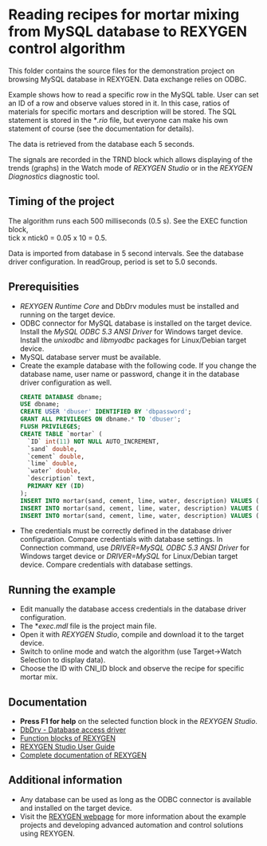 Reading recipes for mortar mixing from MySQL database to REXYGEN control algorithm 
==============================================================================
 
This folder contains the source files for the demonstration project on 
browsing MySQL database in REXYGEN. Data exchange 
relies on ODBC. 

Example shows how to read a specific row in the MySQL table. User can set an ID
of a row and observe values stored in it. In this case, ratios of materials for
specific mortars and description will be stored. The SQL statement is stored in 
the **.rio* file, but everyone can make his own statement of course (see the 
documentation for details).  

The data is retrieved from the database each 5 seconds.

The signals are recorded in the TRND block which allows displaying of the trends 
(graphs) in the Watch mode of *REXYGEN Studio* or in the *REXYGEN Diagnostics* diagnostic tool. 

## Timing of the project ##

The algorithm runs each 500 milliseconds (0.5 s). See the EXEC function block,  
tick x ntick0 = 0.05 x 10 = 0.5. 

Data is imported from database in 5 second intervals. See the database driver 
configuration. In readGroup, period is set to 5.0 seconds. 

## Prerequisities ##

- *REXYGEN Runtime Core* and DbDrv modules must be installed and running on the target device.
- ODBC connector for MySQL database is installed on the target device. Install 
the *MySQL ODBC 5.3 ANSI Driver* for Windows target device. Install the 
*unixodbc* and *libmyodbc* packages for Linux/Debian target device.  
- MySQL database server must be available.
- Create the example database with the following code. If you change the database
name, user name or password, change it in the database driver configuration as 
well.
  ```sql
  CREATE DATABASE dbname;
  USE dbname;
  CREATE USER 'dbuser' IDENTIFIED BY 'dbpassword';
  GRANT ALL PRIVILEGES ON dbname.* TO 'dbuser';
  FLUSH PRIVILEGES;
  CREATE TABLE `mortar` (
    `ID` int(11) NOT NULL AUTO_INCREMENT,
    `sand` double,
    `cement` double,
    `lime` double,
    `water` double,
    `description` text,
    PRIMARY KEY (ID)
  );
  INSERT INTO mortar(sand, cement, lime, water, description) VALUES (1,0,0.059,300,'lime mortar');
  INSERT INTO mortar(sand, cement, lime, water, description) VALUES (1,0.071,0.143,300,'cement-lime mortar');
  INSERT INTO mortar(sand, cement, lime, water, description) VALUES (1,0.111,0.,300,'cement mortar');
  
  ``` 
- The credentials must be correctly defined in the database driver 
configuration. Compare credentials with database settings. In 
Connection command, use *DRIVER=MySQL ODBC 5.3 ANSI Driver* for Windows target 
device or *DRIVER=MySQL* for Linux/Debian target device. Compare credentials with
database settings. 
 
## Running the example ##
- Edit manually the database access credentials in the database driver configuration.
- The **exec.mdl* file is the project main file.
- Open it with *REXYGEN Studio*, compile and download it to the target device.
- Switch to online mode and watch the algorithm (use Target->Watch Selection 
to display data).
- Choose the ID with CNI_ID block and observe the recipe for specific mortar mix. 

## Documentation ##

- **Press F1 for help** on the selected function block in the *REXYGEN Studio*.
- [DbDrv - Database access driver](https://www.rexygen.com/doc/PDF/ENGLISH/DbDrv_ENG.pdf)
- [Function blocks of REXYGEN](https://www.rexygen.com/doc/PDF/ENGLISH/BRef_ENG.pdf)
- [REXYGEN Studio User Guide](https://www.rexygen.com/doc/PDF/ENGLISH/RexygenStudio_ENG.pdf)
- [Complete documentation of REXYGEN](http://www.rexygen.com/documentation-and-support)

## Additional information ##
- Any database can be used as long as the ODBC connector is available and 
installed on the target device. 
- Visit the [REXYGEN webpage](http://www.rexygen.com) 
for more information about the example projects and developing advanced automation and 
control solutions using REXYGEN.